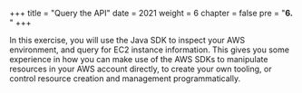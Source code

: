 +++
title = "Query the API"
date = 2021
weight = 6
chapter = false
pre = "<b>6. </b>"
+++

In this exercise, you will use the Java SDK to inspect your AWS environment, and query for EC2 instance information. This gives you some experience in how you can make use of the AWS SDKs to manipulate resources in your AWS account directly, to create your own tooling, or control resource creation and management programmatically.